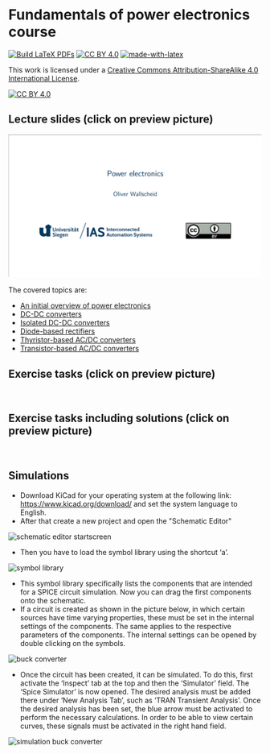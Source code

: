# Fundamentals of power electronics course
[![Build LaTeX PDFs](https://github.com/IAS-Uni-Siegen/PE_course/actions/workflows/buildPDFs.yml/badge.svg?event=workflow_dispatch)](https://github.com/IAS-Uni-Siegen/PE_course/actions/workflows/buildPDFs.yml)
[![CC BY 4.0][cc-by-shield]][cc-by]
[![made-with-latex](https://img.shields.io/badge/Made%20with-LaTeX-1f425f.svg)](https://www.latex-project.org/)

This work is licensed under a
[Creative Commons Attribution-ShareAlike 4.0 International License][cc-by].

[![CC BY 4.0][cc-by-image]][cc-by]

[cc-by]: http://creativecommons.org/licenses/by/4.0/
[cc-by-image]: https://licensebuttons.net/l/by/4.0/88x31.png
[cc-by-shield]: https://img.shields.io/badge/License-CC%20BY%204.0-lightgrey.svg

## Lecture slides (click on preview picture)
<a href="https://ias-uni-siegen.github.io/PE_course/lecture.pdf" target="_blank" class="image fit"><img src="misc/Lecture_preview.png" alt=""></a>

The covered topics are:
- [An initial overview of power electronics](https://ias-uni-siegen.github.io/PE_course/lecture.pdf#sec1) 
- [DC-DC converters](https://ias-uni-siegen.github.io/PE_course/lecture.pdf#sec2)
- [Isolated DC-DC converters](https://ias-uni-siegen.github.io/PE_course/lecture.pdf#sec3)
- [Diode-based rectifiers](https://ias-uni-siegen.github.io/PE_course/lecture.pdf#sec4)
- [Thyristor-based AC/DC converters](https://ias-uni-siegen.github.io/PE_course/lecture.pdf#sec5)
- [Transistor-based AC/DC converters](https://ias-uni-siegen.github.io/PE_course/lecture.pdf#sec6)


## Exercise tasks (click on preview picture)
<a href="https://ias-uni-siegen.github.io/PE_course/exercise.pdf" target="_blank" class="image fit"><img src="misc/Exercise_preview.png" alt=""></a>

## Exercise tasks including solutions (click on preview picture)
<a href="https://ias-uni-siegen.github.io/PE_course/exercise_with_solution.pdf" target="_blank" class="image fit"><img src="misc/Exercise_with_solution_preview.png" alt=""></a>


## Simulations
- Download KiCad for your operating system at the following link: https://www.kicad.org/download/ and set the system language to English.
- After that create a new project and open the "Schematic Editor"
  
![schematic editor startscreen](https://github.com/user-attachments/assets/d8dc0eb6-3e88-41ce-b3b9-336a76bb9a16)

- Then you have to load the symbol library using the shortcut ‘a’.
  
![symbol library](https://github.com/user-attachments/assets/6b398c3d-81cf-4102-8923-367103336724)

- This symbol library specifically lists the components that are intended for a SPICE circuit simulation. Now you can drag the first components onto the schematic.
- If a circuit is created as shown in the picture below, in which certain sources have time varying properties, these must be set in the internal settings of the components. The same applies to the respective parameters of the components. The internal settings can be opened by double clicking on the symbols. 
  
![buck converter](https://github.com/user-attachments/assets/cfbf9be0-0957-4e0d-b04e-d2d52db9ca50)

- Once the circuit has been created, it can be simulated. To do this, first activate the ‘Inspect’ tab at the top and then the ‘Simulator’ field. The ‘Spice Simulator’ is now opened. The desired analysis must be added there under ‘New Analysis Tab’, such as ‘TRAN Transient Analysis’. Once the desired analysis has been set, the blue arrow must be activated to perform the necessary calculations. In order to be able to view certain curves, these signals must be activated in the right hand field.

![simulation buck converter](https://github.com/user-attachments/assets/2f699cac-79b3-4c94-8332-6910e940948d)


